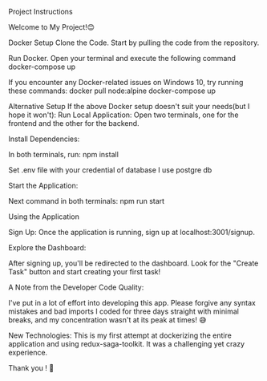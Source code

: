 Project Instructions

Welcome to My Project!😊

Docker Setup
Clone the Code.
Start by pulling the code from the repository.

Run Docker.
Open your terminal and execute the following command
	docker-compose up

If you encounter any Docker-related issues on Windows 10, try running these commands:
	docker pull node:alpine
	docker-compose up

Alternative Setup
If the above Docker setup doesn't suit your needs(but I hope it won't):
Run Local Application:
Open two terminals, one for the frontend and the other for the backend.

Install Dependencies:

In both terminals, run:
	npm install

Set .env file with your credential of database I use postgre db

Start the Application:

Next command in both terminals:
npm run start

Using the Application

Sign Up:
Once the application is running, sign up at localhost:3001/signup.

Explore the Dashboard:

After signing up, you'll be redirected to the dashboard.
Look for the "Create Task" button and start creating your first task!

A Note from the Developer
Code Quality:

I've put in a lot of effort into developing this app. Please forgive any syntax mistakes and bad imports
I coded for three days straight with minimal breaks, and my concentration wasn't at its peak at times! 😅

New Technologies:
This is my first attempt at dockerizing the entire application and using redux-saga-toolkit.
It was a challenging yet crazy experience.

Thank you ! 🚀
